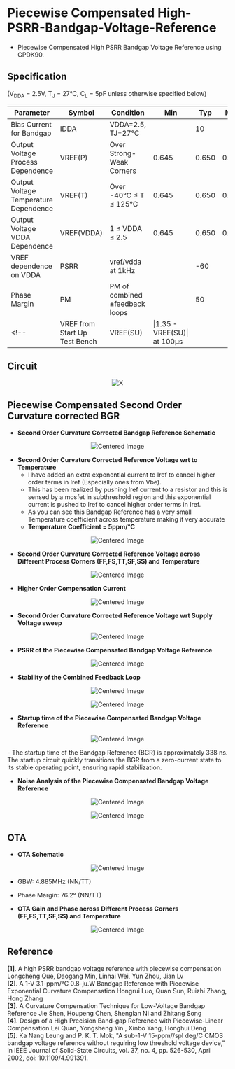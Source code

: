 # Piecewise Compensated High-PSRR-Bandgap-Voltage-Reference

- Piecewise Compensated High PSRR Bandgap Voltage Reference using GPDK90. 

## Specification
(V<sub>DDA</sub> = 2.5V, T<sub>J</sub> = 27°C, C<sub>L</sub> = 5pF unless otherwise specified below)

| Parameter                              | Symbol      | Condition                          | Min  | Typ  | Max  | Units |
|----------------------------------------|-------------|------------------------------------|------|------|------|-------|
| Bias Current for Bandgap               | IDDA        | VDDA=2.5, TJ=27°C                 |      | 10   |      | µA    |
| Output Voltage Process Dependence      | VREF(P)     | Over Strong-Weak Corners          | 0.645 | 0.650| 0.655| V     |
| Output Voltage Temperature Dependence  | VREF(T)     | Over -40°C ≤ T ≤ 125°C            | 0.645| 0.650| 0.655| V     |
| Output Voltage VDDA Dependence         | VREF(VDDA)  | 1 ≤ VDDA ≤ 2.5                    | 0.645| 0.650| 0.655|  V     |
| VREF dependence on VDDA                | PSRR        | vref/vdda at 1kHz                 |      | -60  |      | dB    |
| Phase Margin                           | PM          | PM of combined ±feedback loops    |      |  50  |      | Deg   |
<!--| VREF from Start Up Test Bench          | VREF(SU)    | \|1.35 - VREF(SU)\| at 100µs      |      |      | 10   | mV    | --> 

## Circuit
<p align="center">
  <img src="https://github.com/user-attachments/assets/5c2bd357-5951-4b2b-8f29-b7295e56793b" alt="X">
</p>

## Piecewise Compensated Second Order Curvature corrected BGR
- **Second Order Curvature Corrected Bandgap Reference Schematic**
<p align="center">
  <img src="https://github.com/user-attachments/assets/ff6e6bf6-733e-461a-ac23-5595cf6b1d97" alt="Centered Image">
</p>

- **Second Order Curvature Corrected Reference Voltage wrt to Temperature**<br>
     - I have added an extra exponential current to Iref to cancel higher order terms in Iref (Especially ones from Vbe).<br>
     - This has been realized by pushing Iref current to a resistor and this is sensed by a mosfet in subthreshold region and this exponential current is pushed to Iref to cancel higher order terms in Iref.<br>
     - As you can see this Bandgap Reference has a very small Temperature coefficient across temperature making it very accurate<br>
     - **Temperature Coefficient = 5ppm/°C**<br>
<p align="center">
  <img src="https://github.com/user-attachments/assets/1b80d940-3ce1-41d8-8bd0-170feee953a5" alt="Centered Image">
</p>

- **Second Order Curvature Corrected Reference Voltage across Different Process Corners (FF,FS,TT,SF,SS) and Temperature**
<p align="center">
  <img src="https://github.com/user-attachments/assets/e93fa2a8-b90c-47e0-9e59-2e60372731ca" alt="Centered Image">
</p>

- **Higher Order Compensation Current**
<p align="center">
  <img src="https://github.com/user-attachments/assets/9a502581-43e5-4b58-9e3c-86a54abb65f4" alt="Centered Image">
</p>

- **Second Order Curvature Corrected Reference Voltage wrt Supply Voltage sweep**
<p align="center">
  <img src="https://github.com/user-attachments/assets/1bbd5559-3357-4e8e-a73f-d4fa7126d1e9" alt="Centered Image">
</p>

- **PSRR of the Piecewise Compensated Bandgap Voltage Reference**
<p align="center">
  <img src="https://github.com/user-attachments/assets/46b0ac8a-9b5a-4d13-9531-29da682a4cbd" alt="Centered Image">
</p>

- **Stability of the Combined Feedback Loop**
<p align="center">
  <img src="https://github.com/user-attachments/assets/4f264ae7-e5e1-42eb-9fbf-592d42d3a127" alt="Centered Image">
</p>

<p align="center">
  <img src="https://github.com/user-attachments/assets/29adc811-3d15-49cc-b1e5-eca5379057ce" alt="Centered Image">
</p>

- **Startup time of the Piecewise Compensated Bandgap Voltage Reference**
<p align="center">
  <img src="https://github.com/user-attachments/assets/a13c435a-f227-467c-9add-d9308f432930" alt="Centered Image">
</p>
     - The startup time of the Bandgap Reference (BGR) is approximately 338 ns. The startup circuit quickly transitions the BGR
from a zero-current state to its stable operating point, ensuring rapid stabilization.<br>

- **Noise Analysis of the Piecewise Compensated Bandgap Voltage Reference**
<p align="center">
  <img src="https://github.com/user-attachments/assets/784a2c1c-ced9-4e38-b37e-664b7ba29127" alt="Centered Image">
</p>
<p align="center">
  <img src="https://github.com/user-attachments/assets/369d4276-962a-4d64-bd45-34ad453cd5a4" alt="Centered Image">
</p>


## OTA

- **OTA Schematic**
<p align="center">
  <img src="https://github.com/user-attachments/assets/9e0f1edc-f944-4a49-8ca6-bda8e6b66f73" alt="Centered Image">
</p>


- GBW: 4.885MHz (NN/TT)
- Phase Margin: 76.2° (NN/TT)
 
- **OTA Gain and Phase across Different Process Corners (FF,FS,TT,SF,SS) and Temperature**
<p align="center">
  <img src="https://github.com/user-attachments/assets/2ba33913-77e3-4222-8c89-c8ca63ee6d26" alt="Centered Image">
</p>


## Reference
**[1]**. A high PSRR bandgap voltage reference with piecewise compensation Longcheng Que, Daogang Min, Linhai Wei, Yun Zhou, Jian Lv <br>
**[2]**. A 1-V 3.1-ppm/°C 0.8-ju.W Bandgap Reference with Piecewise Exponential Curvature Compensation Hongrui Luo, Quan Sun, Ruizhi Zhang, Hong Zhang <br>
**[3]**. A Curvature Compensation Technique for Low-Voltage Bandgap Reference Jie Shen, Houpeng Chen, Shenglan Ni and Zhitang Song <br>
**[4]**. Design of a High Precision Band-gap Reference with Piecewise-Linear Compensation Lei Quan, Yongsheng Yin , Xinbo Yang, Honghui Deng <br>
**[5]**. Ka Nang Leung and P. K. T. Mok, "A sub-1-V 15-ppm//spl deg/C CMOS bandgap voltage reference without requiring low threshold voltage device," in IEEE Journal of Solid-State Circuits, vol. 37, no. 4, pp. 526-530, April 2002, doi: 10.1109/4.991391.<br>

